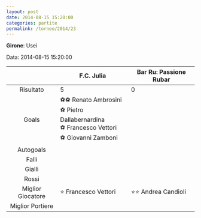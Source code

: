 ```yaml
---
layout: post
date: 2014-08-15 15:20:00
categories: partite
permalink: /torneo/2014/23
---
```

**Girone**: Usei

Data: 2014-08-15 15:20:00

| | F.C. Julia | Bar Ru: Passione Rubar |
|:-----:|-----|-----|
Risultato|5|0
Goals|⚽⚽ Renato Ambrosini<br/>⚽ Pietro Dallabernardina<br/>⚽ Francesco Vettori<br/>⚽ Giovanni Zamboni|
Autogoals||
Falli||
Gialli||
Rossi||
Miglior Giocatore|⭐ Francesco Vettori<br/>|⭐⭐ Andrea Candioli<br/>
Miglior Portiere||